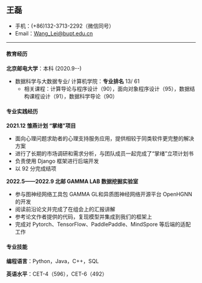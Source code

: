 ## 王磊

 - 手机：(+86)132-3713-2292（微信同号）
 - Email：Wang_Lei@bupt.edu.cn

---

#### 教育经历

  **北京邮电大学**：本科	 (2020.9--)

* 数据科学与大数据专业/ 计算机学院：**专业排名** 13/ 61
  * 相关课程：计算导论与程序设计（90），面向对象程序设计（95），数据结构课程设计（91），数据科学导论（90）

#### 专业实践经历

**2021.12 雏燕计划 “掌绪”项目**

* 面向心理问题求助者的心理支持服务应用，提供相较于同类软件更完整的解决方案
* 进行了长期的市场调研和需求分析，与团队成员一起完成了“掌绪”立项计划书
* 负责使用 Django 框架进行后端开发
* 以 92 分完成结项

**2022.5——2022.9 北邮 GAMMA LAB 数据挖掘实验室**

* 参与图神经网络工具包 GAMMA GL和异质图神经网络开源平台 OpenHGNN 的开发
* 阅读前沿论文并完成了在组会上的汇报讲解
* 参考论文作者提供的代码，复现模型并集成到我们的框架上
* 完成对 Pytorch、TensorFlow、PaddlePaddle、MindSpore 等后端的适配工作

#### 专业技能

**编程语言**：Python，Java，C++，SQL

**英语水平**：CET-4（596），CET-6（492）
